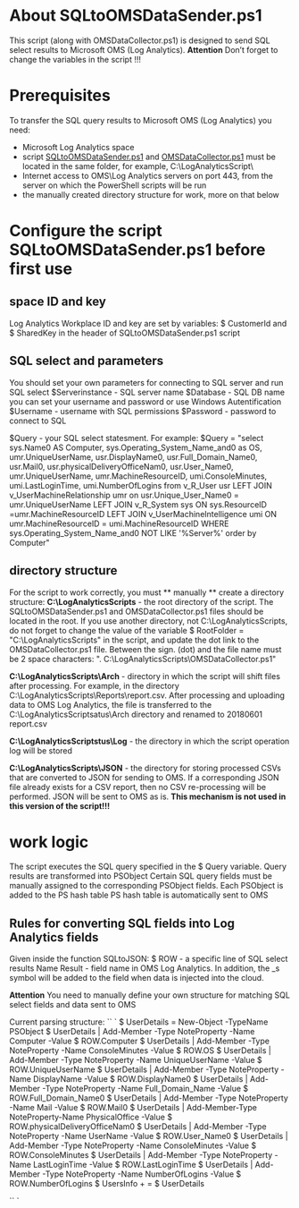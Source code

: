# About SQLtoOMSDataSender.ps1
This script (along with OMSDataCollector.ps1) is designed to send SQL select results to Microsoft OMS (Log Analytics).
**Attention**
Don’t forget to change the variables in the script !!!

# Prerequisites
To transfer the SQL query results to Microsoft OMS (Log Analytics) you need:
- Microsoft Log Analytics space
- script [SQLtoOMSDataSender.ps1](https://github.com/altaranenco/OMS/blob/master/LogAnalyticsScripts/SQLtoOMSDataSender.ps1) and [OMSDataCollector.ps1](https://github.com/altaranenco/OMS/blob/master/OMSDataCollector.ps1) must be located in the same folder, for example, C:\LogAnalyticsScript\
- Internet access to OMS\Log Analytics servers on port 443, from the server on which the PowerShell scripts will be run
- the manually created directory structure for work, more on that below

# Configure the script SQLtoOMSDataSender.ps1 before first use
## space ID and key
Log Analytics Workplace ID and key are set by variables: $ CustomerId and $ SharedKey in the header of SQLtoOMSDataSender.ps1 script

## SQL select and parameters
You should set your own parameters for connecting to SQL server and run SQL select
$Serverinstance - SQL server name
$Database - SQL DB name
you can set your username and password or use Windows  Autentification
$Username - username with SQL permissions 
$Password - password to connect to SQL

$Query - your SQL select statesment. For example:
$Query = "select sys.Name0 AS Computer,  sys.Operating_System_Name_and0 as OS, umr.UniqueUserName, usr.DisplayName0, usr.Full_Domain_Name0, usr.Mail0, usr.physicalDeliveryOfficeNam0, usr.User_Name0, umr.UniqueUserName, umr.MachineResourceID, umi.ConsoleMinutes, umi.LastLoginTime, umi.NumberOfLogins
from v_R_User usr
LEFT JOIN v_UserMachineRelationship umr  on usr.Unique_User_Name0 = umr.UniqueUserName
LEFT JOIN v_R_System sys ON sys.ResourceID =umr.MachineResourceID
LEFT JOIN v_UserMachineIntelligence umi ON umr.MachineResourceID = umi.MachineResourceID
WHERE sys.Operating_System_Name_and0 NOT LIKE '%Server%'
order by Computer"

## directory structure
For the script to work correctly, you must ** manually ** create a directory structure:
**C:\LogAnalyticsScripts** - the root directory of the script. The SQLtoOMSDataSender.ps1 and OMSDataCollector.ps1 files should be located in the root. If you use another directory, not C:\LogAnalyticsScripts, do not forget to change the value of the variable $ RootFolder = "C:\LogAnalyticsScripts\" in the script, and update the dot link to the OMSDataCollector.ps1 file. Between the sign. (dot) and the file name must be 2 space characters: ". C:\LogAnalyticsScripts\OMSDataCollector.ps1"

**C:\LogAnalyticsScripts\Arch** - directory in which the script will shift files after processing. For example, in the directory C:\LogAnalyticsScripts\Reports\report.csv. After processing and uploading data to OMS Log Analytics, the file is transferred to the C:\LogAnalyticsScriptsatus\Arch directory and renamed to 20180601 report.csv

**C:\LogAnalyticsScriptstus\Log** - the directory in which the script operation log will be stored

**C:\LogAnalyticsScripts\JSON** - the directory for storing processed CSVs that are converted to JSON for sending to OMS. If a corresponding JSON file already exists for a CSV report, then no CSV re-processing will be performed. JSON will be sent to OMS as is.
**This mechanism is not used in this version of the script!!!**

# work logic
The script executes the SQL query specified in the $ Query variable.
Query results are transformed into PSObject
Certain SQL query fields must be manually assigned to the corresponding PSObject fields.
Each PSObject is added to the PS hash table
PS hash table is automatically sent to OMS

## Rules for converting SQL fields into Log Analytics fields
Given inside the function SQLtoJSON:
$ ROW - a specific line of SQL select results
Name Result - field name in OMS Log Analytics. In addition, the _s symbol will be added to the field when data is injected into the cloud.

**Attention**
You need to manually define your own structure for matching SQL select fields and data sent to OMS

Current parsing structure:
`` `
    $ UserDetails = New-Object -TypeName PSObject
    $ UserDetails | Add-Member -Type NoteProperty -Name Computer -Value $ ROW.Computer
    $ UserDetails | Add-Member -Type NoteProperty -Name ConsoleMinutes -Value $ ROW.OS
    $ UserDetails | Add-Member -Type NoteProperty -Name UniqueUserName -Value $ ROW.UniqueUserName
    $ UserDetails | Add-Member -Type NoteProperty -Name DisplayName -Value $ ROW.DisplayName0
    $ UserDetails | Add-Member -Type NoteProperty -Name Full_Domain_Name -Value $ ROW.Full_Domain_Name0
    $ UserDetails | Add-Member -Type NoteProperty -Name Mail -Value $ ROW.Mail0
    $ UserDetails | Add-Member-Type NoteProperty-Name PhysicalOffice -Value $ ROW.physicalDeliveryOfficeNam0
    $ UserDetails | Add-Member -Type NoteProperty -Name UserName -Value $ ROW.User_Name0
    $ UserDetails | Add-Member -Type NoteProperty -Name ConsoleMinutes -Value $ ROW.ConsoleMinutes
    $ UserDetails | Add-Member -Type NoteProperty -Name LastLoginTime -Value $ ROW.LastLoginTime
    $ UserDetails | Add-Member -Type NoteProperty -Name NumberOfLogins -Value $ ROW.NumberOfLogins
    $ UsersInfo + = $ UserDetails

`` `
